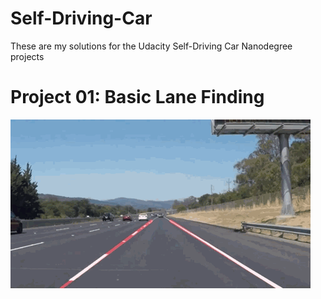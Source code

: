 # Self-Driving-Car
These are my solutions for the Udacity Self-Driving Car Nanodegree projects

# Project 01: Basic Lane Finding
[![Lane Finding](P01_BasicLaneFinding/doc/P01.gif)](P01_BasicLaneFinding)
